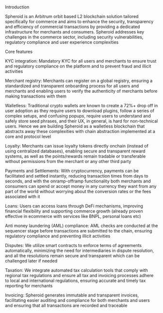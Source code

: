 Introduction

Spheroid is an Arbitrum orbit based L2 blockchain solution tailored specifically for commerce and aims to enhance the security, transparency and efficiency of commercial transactions by providing a dedicated infrastructure for merchants and consumers. Spheroid addresses key challenges in the commerce sector, including security vulnerabilities, regulatory compliance and user experience complexities

Core features

KYC integration: Mandatory KYC for all users and merchants to ensure trust and regulatory compliance on the platform and to prevent fraud and illicit activities

Merchant registry: Merchants can register on a global registry, ensuring a standardized and transparent onboarding process for all users and merchants and enabling users to verify the authenticity of merchants before making transactions with them

Walletless: Traditional crypto wallets are known to create a 72%+ drop off in user adoption as they require users to download plugins, follow a series of complex setups, and confusing popups, require users to understand and safely store seed phrases, and their UX, in general, is hard for non-technical users. Hence we are building Spheroid as a walletless blockchain that abstracts away these complexities with chain abstraction implemented at a core and protocol level

Loyalty: Merchants can issue loyalty tokens directly onchain (instead of using centralized databases), enabling secure and transparent reward systems, as well as the points/rewards remain tradable or transferable without permissions from the merchant or any other third party

Payments and Settlements: With cryptocurrency, payments can be facilitated and settled instantly, reducing transaction times from days to seconds, and with the onramp-offramp functionality both merchants and consumers can spend or accept money in any currency they want from any part of the world without worrying about the conversion rates or the fees associated with it

Loans: Users can access loans through DeFi mechanisms, improving financial flexibility and supporting commerce growth (already proven effective in ecommerce with services like BNPL, personal loans etc)

Anti money laundering (AML) compliance: AML checks are conducted at the sequencer stage before transactions are submitted to the chain, ensuring regulatory compliance and preventing illicit activities

Disputes: We utilize smart contracts to enforce terms of agreements automatically, minimizing the need for intermediaries in dispute resolution, and all the resolutions remain secure and transparent which can be challenged later if needed

Taxation: We integrate automated tax calculation tools that comply with regional tax regulations and ensure all tax and invoicing processes adhere to local and international regulations, ensuring accurate and timely tax reporting for merchants

Invoicing: Spheroid generates immutable and transparent invoices, facilitating easier auditing and compliance for both merchants and users and ensuring that all transactions are recorded and traceable

